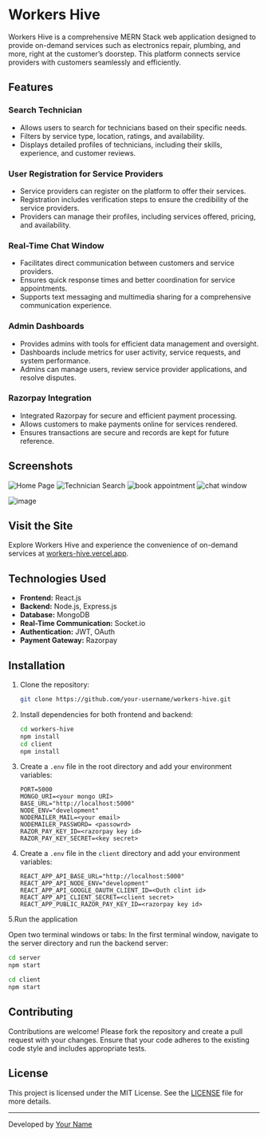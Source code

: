# Workers Hive

Workers Hive is a comprehensive MERN Stack web application designed to provide on-demand services such as electronics repair, plumbing, and more, right at the customer’s doorstep. This platform connects service providers with customers seamlessly and efficiently.

## Features

### Search Technician
- Allows users to search for technicians based on their specific needs.
- Filters by service type, location, ratings, and availability.
- Displays detailed profiles of technicians, including their skills, experience, and customer reviews.

### User Registration for Service Providers
- Service providers can register on the platform to offer their services.
- Registration includes verification steps to ensure the credibility of the service providers.
- Providers can manage their profiles, including services offered, pricing, and availability.

### Real-Time Chat Window
- Facilitates direct communication between customers and service providers.
- Ensures quick response times and better coordination for service appointments.
- Supports text messaging and multimedia sharing for a comprehensive communication experience.

### Admin Dashboards
- Provides admins with tools for efficient data management and oversight.
- Dashboards include metrics for user activity, service requests, and system performance.
- Admins can manage users, review service provider applications, and resolve disputes.

### Razorpay Integration
- Integrated Razorpay for secure and efficient payment processing.
- Allows customers to make payments online for services rendered.
- Ensures transactions are secure and records are kept for future reference.

## Screenshots

![Home Page](https://github.com/chinmaya-kumar-behera/workers-hive/assets/101429530/ca09ace0-6506-417b-acd7-4720b2acd0c4)
![Technician Search](https://github.com/chinmaya-kumar-behera/workers-hive/assets/101429530/6e774e5a-9528-415b-96cf-91677a3a324d)
![book appointment](https://github.com/chinmaya-kumar-behera/workers-hive/assets/101429530/4d8c3cb9-8e47-413d-93ae-0b7df8f379c4)
![chat window](https://github.com/chinmaya-kumar-behera/workers-hive/assets/101429530/3468769f-8151-47fa-8d12-faa83f09a216)

![image](https://github.com/chinmaya-kumar-behera/workers-hive/assets/101429530/2c9fbd8a-4b1f-4699-ada9-a0b730355bd9)

## Visit the Site

Explore Workers Hive and experience the convenience of on-demand services at [workers-hive.vercel.app](https://workers-hive.vercel.app).

## Technologies Used

- **Frontend:** React.js
- **Backend:** Node.js, Express.js
- **Database:** MongoDB
- **Real-Time Communication:** Socket.io
- **Authentication:** JWT, OAuth
- **Payment Gateway:** Razorpay

## Installation

1. Clone the repository:
    ```sh
    git clone https://github.com/your-username/workers-hive.git
    ```
2. Install dependencies for both frontend and backend:
    ```sh
    cd workers-hive
    npm install
    cd client
    npm install
    ```
3. Create a `.env` file in the root directory and add your environment variables:
    ```env
    PORT=5000
    MONGO_URI=<your mongo URI>
    BASE_URL="http://localhost:5000"
    NODE_ENV="development"
    NODEMAILER_MAIL=<your email>
    NODEMAILER_PASSWORD= <passowrd>
    RAZOR_PAY_KEY_ID=<razorpay key id>
    RAZOR_PAY_KEY_SECRET=<key secret>
    ```

4. Create a `.env` file in the `client` directory and add your environment variables:
    ```env
    REACT_APP_API_BASE_URL="http://localhost:5000"
    REACT_APP_API_NODE_ENV="development"
    REACT_APP_API_GOOGLE_OAUTH_CLIENT_ID=<Outh clint id>
    REACT_APP_API_CLIENT_SECRET=<client secret>
    REACT_APP_PUBLIC_RAZOR_PAY_KEY_ID=<razorpay key id>
    ```

5.Run the application

Open two terminal windows or tabs:
In the first terminal window, navigate to the server directory and run the backend server:
```sh
cd server
npm start
```

```sh
cd client
npm start
```
## Contributing

Contributions are welcome! Please fork the repository and create a pull request with your changes. Ensure that your code adheres to the existing code style and includes appropriate tests.

## License

This project is licensed under the MIT License. See the [LICENSE](LICENSE) file for more details.

---

Developed by [Your Name](https://github.com/your-username)
